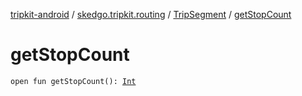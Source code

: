 [tripkit-android](../../index.md) / [skedgo.tripkit.routing](../index.md) / [TripSegment](index.md) / [getStopCount](./get-stop-count.md)

# getStopCount

`open fun getStopCount(): `[`Int`](https://kotlinlang.org/api/latest/jvm/stdlib/kotlin/-int/index.html)
